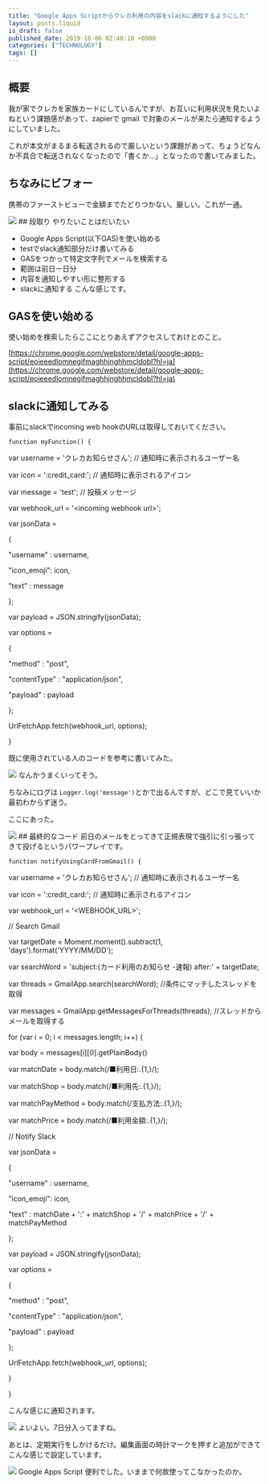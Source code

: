 ```yaml
---
title: "Google Apps Scriptからクレカ利用の内容をslackに通知するようにした"
layout: posts.liquid
is_draft: false
published_date: 2019-10-06 02:48:10 +0900
categories: ["TECHNOLOGY"]
tags: []
---
```


## 概要
我が家でクレカを家族カードにしているんですが、お互いに利用状況を見たいよねという課題感があって、zapierで gmail で対象のメールが来たら通知するようにしていました。

これが本文がまるまる転送されるので厳しいという課題があって、ちょうどなんか不具合で転送されなくなったので「書くか...」となったので書いてみました。

## ちなみにビフォー
携帯のファーストビューで金額までたどりつかない。厳しい。これが一通。

<img class="in_article" src="/public/images/2019/10/img_8247.png">
## 段取り
やりたいことはだいたい

- Google Apps Script(以下GAS)を使い始める
- testでslack通知部分だけ書いてみる
- GASをつかって特定文字列でメールを検索する
- 範囲は前日一日分
- 内容を通知しやすい形に整形する
- slackに通知する
こんな感じです。

## GASを使い始める
使い始めを検索したらここにとりあえずアクセスしておけとのこと。

[https://chrome.google.com/webstore/detail/google-apps-script/eoieeedlomnegifmaghhjnghhmcldobl?hl=ja](https://chrome.google.com/webstore/detail/google-apps-script/eoieeedlomnegifmaghhjnghhmcldobl?hl=ja)

## slackに通知してみる
事前にslackでincoming web hookのURLは取得しておいてください。

    function myFunction() {

var username = 'クレカお知らせさん'; // 通知時に表示されるユーザー名

var icon = ':credit\_card:'; // 通知時に表示されるアイコン

var message = 'test'; // 投稿メッセージ

var webhook\_url = '\<incoming webhook url\>';

var jsonData =

{

"username" : username,

"icon\_emoji": icon,

"text" : message

};

var payload = JSON.stringify(jsonData);

var options =

{

"method" : "post",

"contentType" : "application/json",

"payload" : payload

};

UrlFetchApp.fetch(webhook\_url, options);

}

既に使用されている人のコードを参考に書いてみた。

<img class="in_article" src="/public/images/2019/10/スクリーンショット-2019-10-06-0.26.35.png">
なんかうまくいってそう。

ちなみにログは `Logger.log('message')`とかで出るんですが、どこで見ていいか最初わからず迷う。

ここにあった。

<img class="in_article" src="/public/images/2019/10/スクリーンショット-2019-10-06-0.31.57.png">
## 最終的なコード
前日のメールをとってきて正規表現で強引に引っ張ってきて投げるというパワープレイです。

    function notifyUsingCardFromGmail() {

var username = 'クレカお知らせさん'; // 通知時に表示されるユーザー名

var icon = ':credit\_card:'; // 通知時に表示されるアイコン

var webhook\_url = '\<WEBHOOK\_URL\>';

// Search Gmail

var targetDate = Moment.moment().subtract(1, 'days').format('YYYY/MM/DD');

var searchWord = 'subject:(カード利用のお知らせ -速報) after:' + targetDate;

var threads = GmailApp.search(searchWord); //条件にマッチしたスレッドを取得

var messages = GmailApp.getMessagesForThreads(threads); //スレッドからメールを取得する

for (var i = 0; i \< messages.length; i++) {

var body = messages[i][0].getPlainBody()

var matchDate = body.match(/■利用日:.{1,}/);

var matchShop = body.match(/■利用先:.{1,}/);

var matchPayMethod = body.match(/支払方法:.{1,}/);

var matchPrice = body.match(/■利用金額:.{1,}/);

// Notify Slack

var jsonData =

{

"username" : username,

"icon\_emoji": icon,

"text" : matchDate + ':' + matchShop + '/' + matchPrice + '/' + matchPayMethod

};

var payload = JSON.stringify(jsonData);

var options =

{

"method" : "post",

"contentType" : "application/json",

"payload" : payload

};

UrlFetchApp.fetch(webhook\_url, options);

}

}

こんな感じに通知されます。

<img class="in_article" src="/public/images/2019/10/Slack ___notification____ ktmt-1024x349.png">
よいよい。7日分入ってますね。

あとは、定期実行をしかけるだけ。編集画面の時計マークを押すと追加ができてこんな感じで設定しています。

<img class="in_article" src="/public/images/2019/10/スクリーンショット-2019-10-06-2.12.17-899x1024.png">
Google Apps Script 便利でした。いままで何故使ってこなかったのか。


